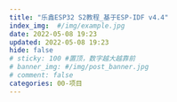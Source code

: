 ```yaml
---
title: "乐鑫ESP32 S2教程_基于ESP-IDF v4.4"
index_img:  #/img/example.jpg
date: 2022-05-08 19:23
updated: 2022-05-08 19:23
hide: false
# sticky: 100 #置顶，数字越大越靠前
# banner_img: #/img/post_banner.jpg
# comment: false
categories: 00-项目
---
```



<!--more-->
